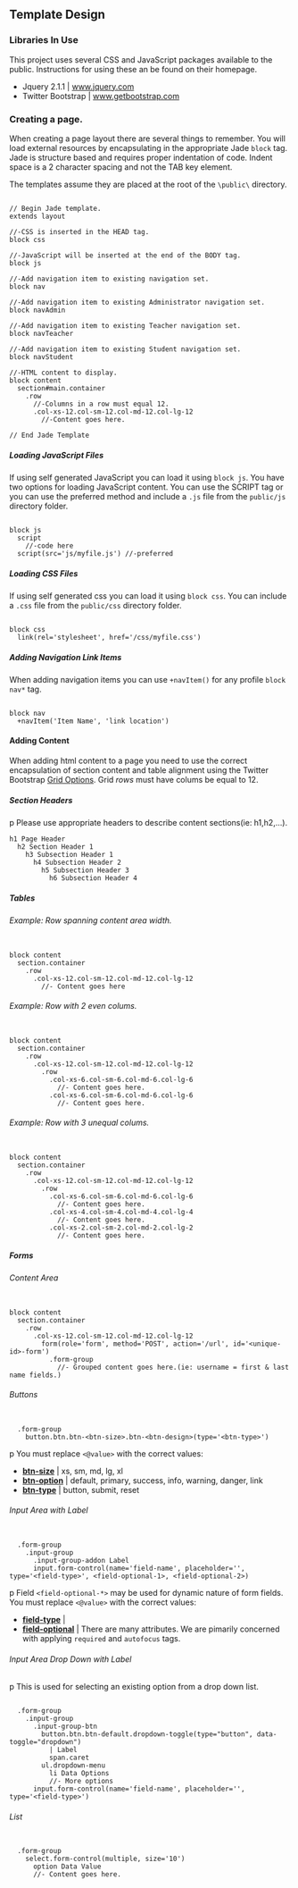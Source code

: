 ## Template Design
### Libraries In Use
This project uses several CSS and JavaScript packages available to the public.  Instructions for using these an be found on their homepage.
* Jquery 2.1.1 | www.jquery.com
* Twitter Bootstrap | www.getbootstrap.com

### Creating a page.
When creating a page layout there are several things to remember.  You will load external resources by encapsulating in the appropriate Jade `block` tag.  Jade is structure based and requires proper indentation of code.  Indent space is a 2 character spacing and not the TAB key element.

The templates assume they are placed at the root of the `\public\` directory.
```jade

// Begin Jade template.
extends layout

//-CSS is inserted in the HEAD tag.
block css
  
//-JavaScript will be inserted at the end of the BODY tag.
block js
  
//-Add navigation item to existing navigation set.
block nav
  
//-Add navigation item to existing Administrator navigation set.
block navAdmin
  
//-Add navigation item to existing Teacher navigation set.
block navTeacher
  
//-Add navigation item to existing Student navigation set.
block navStudent
  
//-HTML content to display.
block content
  section#main.container
    .row
      //-Columns in a row must equal 12. 
      .col-xs-12.col-sm-12.col-md-12.col-lg-12
        //-Content goes here.

// End Jade Template
```

##### Loading JavaScript Files
If using self generated JavaScript you can load it using `block js`.  You have two options for loading JavaScript content.  You can use the SCRIPT tag or you can use the preferred method and include a `.js` file from the `public/js` directory folder.
```jade

block js
  script 
    //-code here
  script(src='js/myfile.js') //-preferred
```

##### Loading CSS Files
If using self generated css you can load it using `block css`.  You can include a `.css` file from the `public/css` directory folder.
```jade

block css
  link(rel='stylesheet', href='/css/myfile.css')
```

##### Adding Navigation Link Items
When adding navigation items you can use `+navItem()` for any profile `block nav*` tag.
```jade

block nav
  +navItem('Item Name', 'link location')
```

#### Adding Content
When adding html content to a page you need to use the correct encapsulation of section content and table alignment using the Twitter Bootstrap [Grid Options](http://getbootstrap.com/css/#grid-options).  Grid *rows* must have colums be equal to 12.

##### Section Headers
p Please use appropriate headers to describe content sections(ie: h1,h2,...).
```jade
h1 Page Header
  h2 Section Header 1
    h3 Subsection Header 1
      h4 Subsection Header 2
        h5 Subsection Header 3
          h6 Subsection Header 4
```

##### Tables
###### Example: Row spanning content area width.
```jade

block content
  section.container
    .row
      .col-xs-12.col-sm-12.col-md-12.col-lg-12
        //- Content goes here
```

###### Example: Row with 2 even colums. 
```jade

block content
  section.container
    .row
      .col-xs-12.col-sm-12.col-md-12.col-lg-12
        .row
          .col-xs-6.col-sm-6.col-md-6.col-lg-6
            //- Content goes here.
          .col-xs-6.col-sm-6.col-md-6.col-lg-6
            //- Content goes here.
```

###### Example: Row with 3 unequal colums. 
```jade

block content
  section.container
    .row
      .col-xs-12.col-sm-12.col-md-12.col-lg-12
        .row
          .col-xs-6.col-sm-6.col-md-6.col-lg-6
            //- Content goes here.
          .col-xs-4.col-sm-4.col-md-4.col-lg-4
            //- Content goes here.
          .col-xs-2.col-sm-2.col-md-2.col-lg-2
            //- Content goes here.
```

##### Forms
###### Content Area
```jade

block content
  section.container
    .row
      .col-xs-12.col-sm-12.col-md-12.col-lg-12
        form(role='form', method='POST', action='/url', id='<unique-id>-form')
          .form-group
            //- Grouped content goes here.(ie: username = first & last name fields.)
```

###### Buttons
```jade

  .form-group
    button.btn.btn-<btn-size>.btn-<btn-design>(type='<btn-type>')
```
p You must replace `<@value>` with the correct values:
* **[btn-size](http://getbootstrap.com/css/#buttons-sizes)** | xs, sm, md, lg, xl 
* **[btn-option](http://getbootstrap.com/css/#buttons-options)** | default, primary, success, info, warning, danger, link 
* **[btn-type](http://www.w3schools.com/tags/att_button_type.asp)** | button, submit, reset

###### Input Area with Label
```jade

  .form-group
    .input-group
      .input-group-addon Label
      input.form-control(name='field-name', placeholder='', type='<field-type>', <field-optional-1>, <field-optional-2>)
```
p Field `<field-optional-*>` may be used for dynamic nature of form fields. You must replace `<@value>` with the correct values:

* **[field-type](http://www.w3schools.com/html/html5_form_input_types.asp)** | 
* **[field-optional](http://www.w3schools.com/html/html5_form_attributes.asp)** | There are many attributes.  We are pimarily concerned with applying `required` and `autofocus` tags.  

###### Input Area Drop Down with Label
p This is used for selecting an existing option from a drop down list.
```jade

  .form-group
    .input-group
      .input-group-btn
        button.btn.btn-default.dropdown-toggle(type="button", data-toggle="dropdown") 
          | Label
          span.caret
        ul.dropdown-menu
          li Data Options
          //- More options
      input.form-control(name='field-name', placeholder='', type='<field-type>')
```

###### List
```jade

  .form-group
    select.form-control(multiple, size='10')
      option Data Value
      //- Content goes here.
```